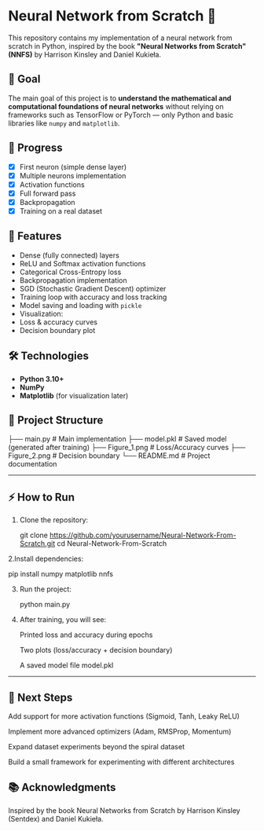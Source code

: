 # Neural Network from Scratch 🧠

This repository contains my implementation of a neural network from scratch in Python, inspired by the book **"Neural Networks from Scratch" (NNFS)** by Harrison Kinsley and Daniel Kukieła.

## 📌 Goal
The main goal of this project is to **understand the mathematical and computational foundations of neural networks** without relying on frameworks such as TensorFlow or PyTorch — only Python and basic libraries like `numpy` and `matplotlib`.

## 🚀 Progress
- [x] First neuron (simple dense layer)  
- [x] Multiple neurons implementation  
- [x] Activation functions  
- [x] Full forward pass  
- [x] Backpropagation  
- [x] Training on a real dataset  

## 🚀 Features
- Dense (fully connected) layers
- ReLU and Softmax activation functions
- Categorical Cross-Entropy loss
- Backpropagation implementation
- SGD (Stochastic Gradient Descent) optimizer
- Training loop with accuracy and loss tracking
- Model saving and loading with `pickle`
- Visualization:
 - Loss & accuracy curves
 - Decision boundary plot


## 🛠️ Technologies
- **Python 3.10+**
- **NumPy**
- **Matplotlib** (for visualization later)

## 📂 Project Structure

├── main.py # Main implementation
├── model.pkl # Saved model (generated after training)
├── Figure_1.png # Loss/Accuracy curves
├── Figure_2.png # Decision boundary
└── README.md # Project documentation

---

## ⚡ How to Run

1. Clone the repository:

   git clone https://github.com/yourusername/Neural-Network-From-Scratch.git
   cd Neural-Network-From-Scratch


2.Install dependencies: 

   pip install numpy matplotlib nnfs

3. Run the project:

   python main.py

4. After training, you will see:

   Printed loss and accuracy during epochs

   Two plots (loss/accuracy + decision boundary)

   A saved model file model.pkl

---

## 🎯 Next Steps

Add support for more activation functions (Sigmoid, Tanh, Leaky ReLU)

Implement more advanced optimizers (Adam, RMSProp, Momentum)

Expand dataset experiments beyond the spiral dataset

Build a small framework for experimenting with different architectures


## 📚 Acknowledgments

Inspired by the book Neural Networks from Scratch
 by Harrison Kinsley (Sentdex) and Daniel Kukieła.